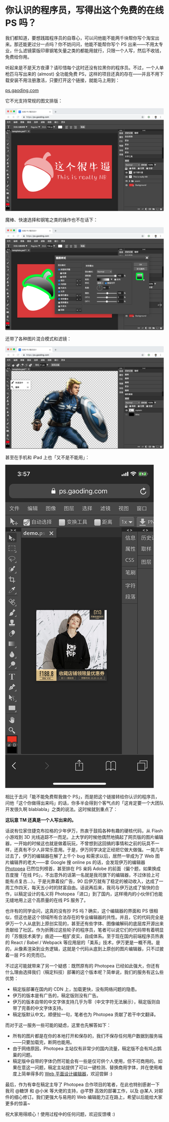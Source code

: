 # 你认识的程序员，写得出这个免费的在线 PS 吗？

我们都知道，要想践踏程序员的自尊心，可以问他能不能两千块帮你写个淘宝出来。那还能更过分一点吗？你不妨问问，他能不能帮你写个 PS 出来——不用太专业，什么滤镜蒙版印章钢笔矢量之类的都能用就行，只限一个人写，然后不收钱，免费给你用。

听起来是不是天方夜谭？请珍惜每个这时还没有拉黑你的程序员。不过，一个人单枪匹马写出来的 (almost) 全功能免费 PS，这样的项目还真的存在——并且不用下载安装不用注册激活，只要打开这个链接，就能马上用到：

[ps.gaoding.com](https://ps.gaoding.com)

它不光支持常规的图文排版：

![pp-1](./photopea-1.png)

魔棒、快速选择和钢笔之类的操作也不在话下：

![pp-2](./photopea-2.png)

还带了各种图片混合模式和滤镜：

![pp-3](./photopea-3.jpg)

甚至在手机和 iPad 上也「又不是不能用」：

![pp-4](./photopea-4.jpg)

相比于去问「能不能免费帮我做个 PS」，而是把这个链接转给你认识的程序员，问他「这个你做得出来吗」的话，你多半会得到个客气点的「这肯定要一个大团队开发很久啊 blablabla」之类的说法。这时候就到重点了：

**这玩意 TM 还真是一个人写出来的。**

话说有位家住捷克布拉格的少年伊万，热衷于鼓捣各种有趣的硬核代码，从 Flash 小游戏到 3D 光线追踪不一而足。上大学的时候他偶然地搞起了网页版的图片编辑器，一开始的时候这也就是做着玩玩，不曾想到这回搞的事情和之前的玩具不一样，还真有不少人非常乐意用。于是，伊万同学决定正经把它做大做强。一晃几年过去了，伊万的编辑器在解了上千个 bug 和需求以后，居然一举成为了 Web 图片编辑界的老大——拿 Google 搜 online ps 的话，会发现伊万的编辑器 [Photopea](https://photopea.com) 已然位列榜首，甚至排在 PS 亲妈 Adobe 的前面（偏个题，如果换成百度搜「在线 PS」，不出意外的话第一名就是我司旗下的编辑器，不过体验上可能有点复古…）。于是光靠着投广告，90 后伊万就有了稳定的被动收入，达成了一周工作四天，每天五小时的财富自由。话说再后来，我司与伊万达成了愉快的合作，以稿定设计的名义将 Photopea「进口」到了国内，这样境内的小伙伴们也能无缝地用上这个高质量的在线 PS 服务了。

也许有的同学会问，这真的没有抄 PS 吗？确实，这个编辑器的界面和 PS 很相似，但这也是这个领域所有合法存在的专业编辑器的共性。并且，它的代码完全是伊万一个人从底到上原创实现的，甚至还有些字体、图像编解码的底层库开源出来贡献给了社区。作为折腾过这些轮子的程序员，笔者可以说它们的代码带有着明显的「苏俄技术美学」痕迹——粗犷皮实，自成体系。至于现在国内前端程序员热衷的 React / Babel / Webpack 等应用层的「美系」技术，伊万更是一概不用。是的，从像素渲染到业务逻辑，这就是个代码从底到上原创的图片编辑器，只不过披着一层 PS 的壳而已。

不过这可能就带来了另一个疑惑：既然原有的 Photopea 已经如此强大，你还有什么理由选择我们（稿定科技）部署的这个版本呢？简单说，我们的服务有这么些优势：

* 稿定版部署在国内的 CDN 上，加载更快，没有网络问题的隐患。
* 伊万的版本是有广告的，稿定版则没有广告。
* 伊万的版本自带的中文字体支持几乎为零（中文字符无法展示），稿定版则自带了完善的中文字体支持。
* 稿定版默认中文。顺便扯一句，笔者也为 Photopea 贡献了若干中文翻译。

而对于这一服务一些可能的疑虑，这里也先解答如下：

* 所有的图片都是在你的本地打开和保存的，我们不保存任何用户数据到服务端——只要加载完，断网也能用。
* 由于网络原因，Photopea 主站仅有非常少的国内流量，稿定版不会有鸠占鹊巢的问题。
* 稿定版中自带的字体仍然可能会有一些是仅可供个人使用，但不可商用的。如果在意这一问题，稿定主站提供了可以一键检测、替换商用字体，并在使用难度上简单得多的 [Web 平面设计编辑器](https://www.gaoding.com/)，欢迎尝鲜 :)

最后，作为有幸在稿定主导了 Photopea 合作项目的笔者，在此也特别感谢一下我司 @糖饼 和 @小米 等大佬的支持，@芊野 高效的部署工作，以及 @某人 对邮件的细心修订。我们更强大与易用的 Web 编辑能力正在路上，希望以后能给大家更多的惊喜~

祝大家用得顺心！使用过程中的任何问题，欢迎反馈噢 :)
